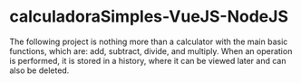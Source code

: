# calculadoraSimples-VueJS-NodeJS
The following project is nothing more than a calculator with the main basic functions, which are: add, subtract, divide, and multiply. When an operation is performed, it is stored in a history, where it can be viewed later and can also be deleted.
